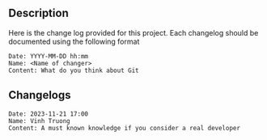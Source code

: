 ## Description
Here is the change log provided for this project. Each changelog should be documented using the following format

```
Date: YYYY-MM-DD hh:mm
Name: <Name of changer>
Content: What do you think about Git
```

## Changelogs

```
Date: 2023-11-21 17:00
Name: Vinh Truong
Content: A must known knowledge if you consider a real developer
```
